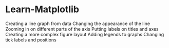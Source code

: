 # Learn-Matplotlib
Creating a line graph from data
Changing the appearance of the line
Zooming in on different parts of the axis
Putting labels on titles and axes
Creating a more complex figure layout
Adding legends to graphs
Changing tick labels and positions
